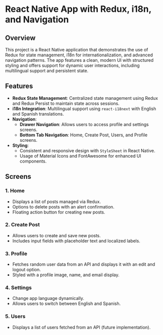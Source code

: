 # React Native App with Redux, i18n, and Navigation

## Overview
This project is a React Native application that demonstrates the use of Redux for state management, i18n for internationalization, and advanced navigation patterns. The app features a clean, modern UI with structured styling and offers support for dynamic user interactions, including multilingual support and persistent state.

## Features
- **Redux State Management**: Centralized state management using Redux and Redux Persist to maintain state across sessions.
- **i18n Integration**: Multilingual support using `react-i18next` with English and Spanish translations.
- **Navigation**:
  - **Drawer Navigation**: Allows users to access profile and settings screens.
  - **Bottom Tab Navigation**: Home, Create Post, Users, and Profile screens.
- **Styling**:
  - Consistent and responsive design with `StyleSheet` in React Native.
  - Usage of Material Icons and FontAwesome for enhanced UI components.

## Screens
### 1. **Home**
- Displays a list of posts managed via Redux.
- Options to delete posts with an alert confirmation.
- Floating action button for creating new posts.

### 2. **Create Post**
- Allows users to create and save new posts.
- Includes input fields with placeholder text and localized labels.

### 3. **Profile**
- Fetches random user data from an API and displays it with an edit and logout option.
- Styled with a profile image, name, and email display.

### 4. **Settings**
- Change app language dynamically.
- Allows users to switch between English and Spanish.

### 5. **Users**
- Displays a list of users fetched from an API (future implementation).


